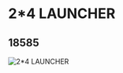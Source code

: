 # 2*4 LAUNCHER
## 18585
![2*4 LAUNCHER](https://lc-www-live-s.legocdn.com/media/bricks/5/2/6110042.jpg)